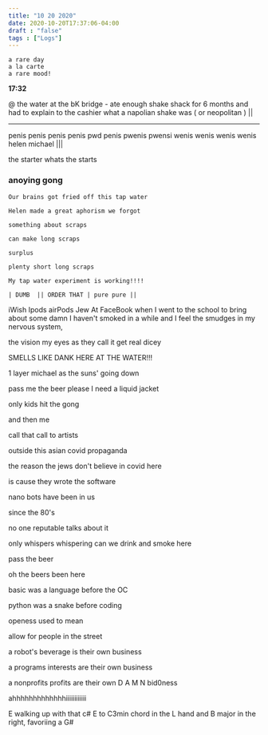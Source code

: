 ```yaml
---
title: "10 20 2020"
date: 2020-10-20T17:37:06-04:00
draft : "false"
tags : ["Logs"]
---
```

```
a rare day
a la carte
a rare mood!
```

<!--more-->

**17:32**


@ the water at the bK bridge - ate enough shake shack for 6 months and had to explain to the cashier what a napolian shake was ( or neopolitan )  ||
___
penis penis penis penis pwd penis pwenis pwensi wenis wenis
wenis wenis helen michael |||

the starter whats the starts

### anoying gong

```
Our brains got fried off this tap water

Helen made a great aphorism we forgot

something about scraps

can make long scraps

surplus

plenty short long scraps

My tap water experiment is working!!!!

| DUMB  || ORDER THAT | pure pure ||

```

iWish Ipods airPods Jew At FaceBook when I went to the school to bring about some damn I haven't smoked in a while and I feel the smudges in my nervous system,

the vision my eyes as they call it get real dicey

SMELLS LIKE DANK HERE AT THE WATER!!!

1 layer michael as the suns' going down

pass me the beer please I need a liquid jacket

only kids hit the gong

and then me

call that call to artists

outside this asian covid propaganda

the reason the jews don't believe in covid here

is cause they wrote the software

nano bots have been in us

since the 80's

no one reputable talks about it

only whispers whispering can we drink and smoke here

pass the beer

oh the beers been here

basic was a language before the OC

python was a snake before coding

openess used to mean

allow for people in the street

a robot's beverage is their own business

a programs interests are their own business

a nonprofits profits are their own D A M N bid0ness

ahhhhhhhhhhhhhiiiiiiiiiiii



E walking up with that c# E to C3min chord in the L hand and B major in the right, favoriing a G#



<!--

| Dailies        | Questions           | Answers  |
| ------------- |:-------------:| -----:|
| Read()      | *What did you read?* | X |
| Write()      | *What did you write?*      |   X |
| Create() | *What did you make?*      |    X |
| Exercise() | *Dance workout (or otherwise?)*      |    X |
| Audio() | *You recorded what:*      |    X |
| Video() | *You filmed what:*      |    X |
| Finish() | *You bounced what track:*      |    X |
| Live() | *You sang what live:*      |    X |
| Finish2() | *You made what visuals*      |    X |
| Phone() | *You called who:*      |    X |
| Share() | *Uploaded what to archive:*      |    X |
| PBD() | *You did what for PBD?*      |    X |
| Web() | *You did what to POLIW.AT?*      |    X |
| Love&Legacy() | *You did what for friends/fam?*      |    X |
| God() | *You're grateful for what?*      |    X |
<sub>v1.0</sub>

 -->
